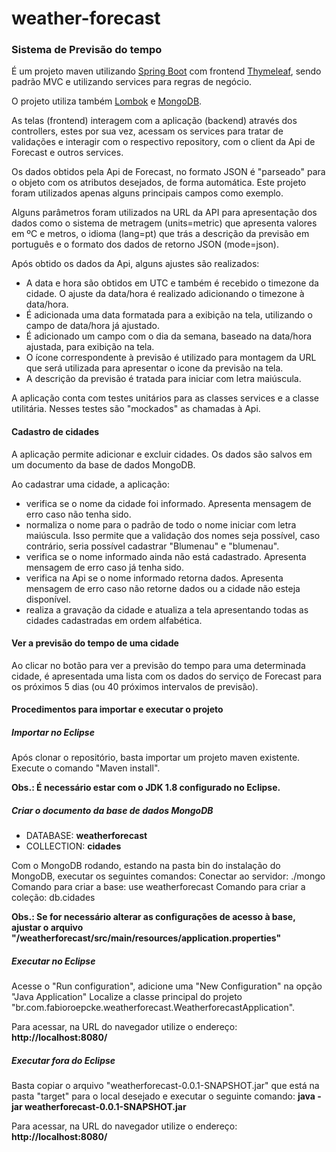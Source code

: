 # weather-forecast

### Sistema de Previsão do tempo

É um projeto maven utilizando [Spring Boot](https://spring.io/projects/spring-boot) com frontend [Thymeleaf](https://www.thymeleaf.org/), sendo padrão MVC e utilizando services para regras de negócio.

O projeto utiliza também [Lombok](https://projectlombok.org/) e [MongoDB](https://www.mongodb.com/).

As telas (frontend) interagem com a aplicação (backend) através dos controllers, estes por sua vez, acessam os services para tratar de validações e interagir com o respectivo repository, com o client da Api de Forecast e outros services.

Os dados obtidos pela Api de Forecast, no formato JSON é "parseado" para o objeto com os atributos desejados, de forma automática. Este projeto foram utilizados apenas alguns principais campos como exemplo.

Alguns parâmetros foram utilizados na URL da API para apresentação dos dados como o sistema de metragem (units=metric) que apresenta valores em ºC e metros, o idioma (lang=pt) que trás a descrição da previsão em português e o formato dos dados de retorno JSON (mode=json).

Após obtido os dados da Api, alguns ajustes são realizados:
- A data e hora são obtidos em UTC e também é recebido o timezone da cidade. O ajuste da data/hora é realizado adicionando o timezone à data/hora.
- É adicionada uma data formatada para a exibição na tela, utilizando o campo de data/hora já ajustado.
- É adicionado um campo com o dia da semana, baseado na data/hora ajustada, para exibição na tela.
- O ícone correspondente à previsão é utilizado para montagem da URL que será utilizada para apresentar o icone da previsão na tela. 
- A descrição da previsão é tratada para iniciar com letra maiúscula.

A aplicação conta com testes unitários para as classes services e a classe utilitária. Nesses testes são "mockados" as chamadas à Api.

#### Cadastro de cidades

A aplicação permite adicionar e excluir cidades. Os dados são salvos em um documento da base de dados MongoDB.

Ao cadastrar uma cidade, a aplicação:
- verifica se o nome da cidade foi informado. Apresenta mensagem de erro caso não tenha sido.
- normaliza o nome para o padrão de todo o nome iniciar com letra maiúscula. Isso permite que a validação dos nomes seja possível, caso contrário, seria possível cadastrar "Blumenau" e "blumenau".
- verifica se o nome informado ainda não está cadastrado. Apresenta mensagem de erro caso já tenha sido.
- verifica na Api se o nome informado retorna dados. Apresenta mensagem de erro caso não retorne dados ou a cidade não esteja disponível.
- realiza a gravação da cidade e atualiza a tela apresentando todas as cidades cadastradas em ordem alfabética.


#### Ver a previsão do tempo de uma cidade

Ao clicar no botão para ver a previsão do tempo para uma determinada cidade, é apresentada uma lista com os dados do serviço de Forecast para os próximos 5 dias (ou 40 próximos intervalos de previsão).

#### Procedimentos para importar e executar o projeto

##### Importar no Eclipse

Após clonar o repositório, basta importar um projeto maven existente.
Execute o comando "Maven install".

**Obs.: É necessário estar com o JDK 1.8 configurado no Eclipse.**

##### Criar o documento da base de dados MongoDB

- DATABASE: **weatherforecast**
- COLLECTION: **cidades**

Com o MongoDB rodando, estando na pasta bin do instalação do MongoDB, executar os seguintes comandos:
Conectar ao servidor: ./mongo
Comando para criar a base: use weatherforecast
Comando para criar a coleção: db.cidades

**Obs.: Se for necessário alterar as configurações de acesso à base, ajustar o arquivo "/weatherforecast/src/main/resources/application.properties"**

##### Executar no Eclipse

Acesse o "Run configuration", adicione uma "New Configuration" na opção "Java Application" 
Localize a classe principal do projeto "br.com.fabioroepcke.weatherforecast.WeatherforecastApplication".

Para acessar, na URL do navegador utilize o endereço: **http://localhost:8080/**

##### Executar fora do Eclipse

Basta copiar o arquivo "weatherforecast-0.0.1-SNAPSHOT.jar" que está na pasta "target" para o local desejado e executar o seguinte comando: **java -jar weatherforecast-0.0.1-SNAPSHOT.jar**

Para acessar, na URL do navegador utilize o endereço: **http://localhost:8080/**
